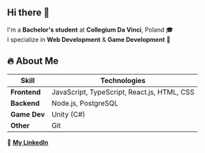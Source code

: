 ## Hi there 👋

I'm a **Bachelor's student** at **Collegium Da Vinci**, Poland 🎓  
I specialize in **Web Development** & **Game Development** 🚀  

## 🔥 About Me  

| Skill        | Technologies |
|-------------|-------------|
| **Frontend**  | JavaScript, TypeScript, React.js, HTML, CSS |
| **Backend**   | Node.js, PostgreSQL |
| **Game Dev**  | Unity (C#) |
| **Other**     | Git |

🔗 **[My LinkedIn](https://www.linkedin.com/in/%D0%B3%D0%B5%D0%BE%D1%80%D0%B3%D0%B8%D0%B9-%D0%BF%D0%B0%D1%80%D1%84%D0%B5%D0%BD%D1%87%D0%B8%D0%BA-ba94982a3/?locale=en_US)**

